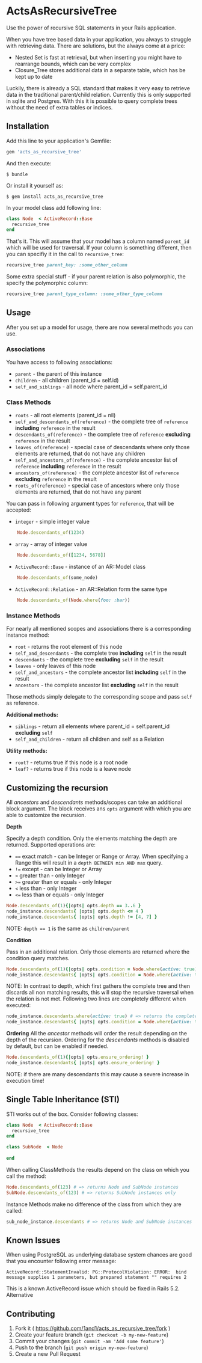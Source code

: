 # ActsAsRecursiveTree

Use the power of recursive SQL statements in your Rails application.

When you have tree based data in your application, you always to struggle with retrieving data. There are solutions, but the always come at a price:

  * Nested Set is fast at retrieval, but when inserting you might have to rearrange bounds, which can be very complex
  * Closure_Tree stores additional data in a separate table, which has be kept up to date

Luckily, there is already a SQL standard that makes it very easy to retrieve data in the traditional parent/child relation. Currently this is only supported in sqlite and Postgres. With this it is possible to query complete trees without the need of extra tables or indices.


## Installation

Add this line to your application's Gemfile:

```ruby
gem 'acts_as_recursive_tree'
```

And then execute:

    $ bundle

Or install it yourself as:

    $ gem install acts_as_recursive_tree


In your model class add following line:

```ruby
class Node  < ActiveRecord::Base
  recursive_tree
end
```
That's it. This will assume that your model has a column named `parent_id` which will be used for traversal. If your column is something different, then you can specifiy it in the call to `recursive_tree`:

```ruby
recursive_tree parent_key: :some_other_column
```

Some extra special stuff - if your parent relation is also polymorphic, the specify the polymorphic column:

```ruby
recursive_tree parent_type_column: :some_other_type_column
```

## Usage

After you set up a model for usage, there are now several methods you can use.

### Associations

You have access to following associations:

   * `parent` - the parent of this instance
   * `children` - all children (parent_id = self.id)
   * `self_and_siblings` - all node where parent_id = self.parent_id

### Class Methods

  * `roots` - all root elements (parent_id = nil)
  * `self_and_descendants_of(reference)` - the complete tree of `reference` __including__ `reference` in the result
  * `descendants_of(reference)` - the complete tree of `reference` __excluding__ `reference` in the result
  * `leaves_of(reference)` - special case of descendants where only those elements are returned, that do not have any children
  * `self_and_ancestors_of(reference)` - the complete ancestor list of `reference` __including__ `reference` in the result
  * `ancestors_of(reference)` - the complete ancestor list of `reference` __excluding__ `reference` in the result
  * `roots_of(reference)` - special case of ancestors where only those elements are returned, that do not have any parent 

You can pass in following argument types for `reference`, that will be accepted:
  * `integer` - simple integer value

```ruby
    Node.descendants_of(1234)
```

  * `array` - array of integer value

```ruby
    Node.descendants_of([1234, 5678])
```

  * `ActiveRecord::Base` - instance of an AR::Model class

```ruby
    Node.descendants_of(some_node)
```

  * `ActiveRecord::Relation` - an AR::Relation form the same type

```ruby
    Node.descendants_of(Node.where(foo: :bar))
```


### Instance Methods

For nearly all mentioned scopes and associations there is a corresponding instance method:

  * `root` - returns the root element of this node
  * `self_and_descendants` - the complete tree __including__ `self` in the result
  * `descendants` - the complete tree __excluding__ `self` in the result
  * `leaves` - only leaves of this node
  * `self_and_ancestors` - the complete ancestor list __including__ `self` in the result
  * `ancestors` - the complete ancestor list __excluding__ `self` in the result
  
Those methods simply delegate to the corresponding scope and pass `self` as reference.

__Additional methods:__
  * `siblings` - return all elements where parent_id = self.parent_id __excluding__ `self`
  * `self_and_children` - return all children and self as a Relation
  
__Utility methods:__
  * `root?` - returns true if this node is a root node
  * `leaf?` - returns true if this node is a leave node


## Customizing the recursion

All *ancestors* and *descendants* methods/scopes can take an additional block argument. The block receives ans `opts` argument with which you are able to customize the recursion.


__Depth__

Specify a depth condition. Only the elements matching the depth are returned.
Supported operations are:
  * `==` exact match - can be Integer or Range or Array. When specifying a Range this will result in a `depth BETWEEN min AND max` query. 
  * `!=` except - can be Integer or Array
  * `>` greater than - only Integer
  * `>=` greater than or equals - only Integer
  * `<` less than - only Integer
  * `<=` less than or equals - only Integer

```ruby
Node.descendants_of(1){|opts| opts.depth == 3..6 }
node_instance.descendants{ |opts| opts.depth <= 4 }
node_instance.descendants{ |opts| opts.depth != [4, 7] }
```
NOTE: `depth == 1` is the same as `children/parent`
 
__Condition__

Pass in an additional relation. Only those elements are returned where the condition query matches. 

```ruby
Node.descendants_of(1){|opts| opts.condition = Node.where(active: true) }
node_instance.descendants{ |opts| opts.condition = Node.where(active: true) }
```
NOTE: In contrast to depth, which first gathers the complete tree and then discards all non matching results, this will stop the recursive traversal when the relation is not met. Following two lines are completely different when executed: 

```ruby
node_instance.descendants.where(active: true) # => returns the complete tree and filters than out only the active ones
node_instance.descendants{ |opts| opts.condition = Node.where(active: true) } # => stops the recursion when encountering a non active node, which may return less results than the one above
```

__Ordering__
All the *ancestor* methods will order the result depending on the depth of the recursion. Ordering for the *descendants* methods is disabled by default, but can be enabled if needed.

```ruby
Node.descendants_of(1){|opts| opts.ensure_ordering! }
node_instance.descendants{ |opts| opts.ensure_ordering! }
```

NOTE: if there are many descendants this may cause a severe increase in execution time! 

## Single Table Inheritance (STI)

STI works out of the box. Consider following classes: 

```ruby
class Node  < ActiveRecord::Base
  recursive_tree
end

class SubNode  < Node
  
end
```

When calling ClassMethods the results depend on the class on which you call the method:

```ruby
Node.descendants_of(123) # => returns Node and SubNode instances
SubNode.descendants_of(123) # => returns SubNode instances only
```

Instance Methods make no difference of the class from which they are called:

```ruby
sub_node_instance.descendants # => returns Node and SubNode instances
```


## Known Issues

When using PostgreSQL as underlying database system chances are good that you encounter following error message:

`
ActiveRecord::StatementInvalid: PG::ProtocolViolation: ERROR:  bind message supplies 1 parameters, but prepared statement "" requires 2
`

This is a known ActiveRecord issue which should be fixed in Rails 5.2. Alternative 


## Contributing

1. Fork it ( https://github.com/1and1/acts_as_recursive_tree/fork )
2. Create your feature branch (`git checkout -b my-new-feature`)
3. Commit your changes (`git commit -am 'Add some feature'`)
4. Push to the branch (`git push origin my-new-feature`)
5. Create a new Pull Request
